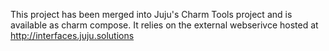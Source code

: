 This project has been merged into Juju's Charm Tools project and is available as charm compose.
It relies on the external webserivce hosted at http://interfaces.juju.solutions
